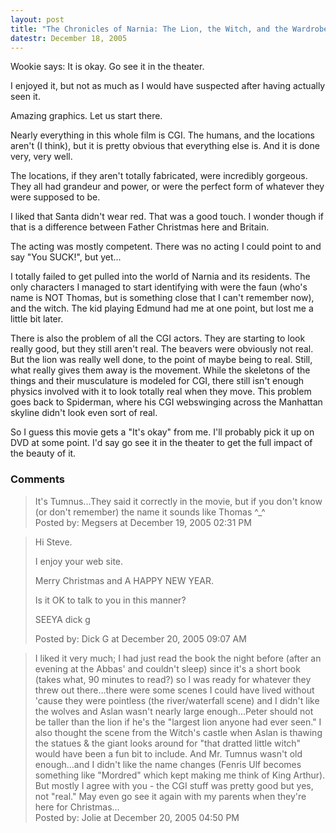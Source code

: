 ```yaml
---
layout: post
title: "The Chronicles of Narnia: The Lion, the Witch, and the Wardrobe"
datestr: December 18, 2005
---
```


Wookie says: It is okay.  Go see it in the theater.

I enjoyed it, but not as much as I would have suspected after having actually seen it.

Amazing graphics.  Let us start there.

Nearly everything in this whole film is CGI.  The humans, and the locations aren't (I think), but it is pretty obvious that everything else is.  And it is done very, very well.

The locations, if they aren't totally fabricated, were incredibly gorgeous.  They all had grandeur and power, or were the perfect form of whatever they were supposed to be.

I liked that Santa didn't wear red.  That was a good touch.  I wonder though if that is a difference between Father Christmas here and Britain.

The acting was mostly competent.  There was no acting I could point to and say "You SUCK!", but yet...

I totally failed to get pulled into the world of Narnia and its residents.  The only characters I managed to start identifying with were the faun (who's name is NOT Thomas, but is something close that I can't remember now), and the witch.  The kid playing Edmund had me at one point, but lost me a little bit later.

There is also the problem of all the CGI actors.  They are starting to look really good, but they still aren't real.  The beavers were obviously not real.  But the lion was really well done, to the point of maybe being to real.  Still, what really gives them away is the movement.  While the skeletons of the things and their musculature is modeled for CGI, there still isn't enough physics involved with it to look totally real when they move.  This problem goes back to Spiderman, where his CGI webswinging across the Manhattan skyline didn't look even sort of real.

So I guess this movie gets a "It's okay" from me.  I'll probably pick it up on DVD at some point.  I'd say go see it in the theater to get the full impact of the beauty of it.

### Comments

<blockquote>
It's Tumnus...They said it correctly in the movie, but if you don't know (or don't remember) the name it sounds like Thomas ^_^
<div class="comment-meta">Posted by: Megsers at December 19, 2005 02:31 PM</div> </blockquote>

<blockquote>
Hi Steve.

I enjoy your web site.

Merry Christmas and A HAPPY NEW YEAR.

Is it OK to talk to you in this manner?

SEEYA dick g
<div class="comment-meta">Posted by: Dick G at December 20, 2005 09:07 AM</div> </blockquote>

<blockquote>
I liked it very much; I had just read the book the night before (after an evening at the Abbas' and couldn't sleep) since it's a short book (takes what, 90 minutes to read?) so I was ready for whatever they threw out there...there were some scenes I could have lived without 'cause they were pointless (the river/waterfall scene) and I didn't like the wolves and Aslan wasn't nearly large enough...Peter should not be taller than the lion if he's the "largest lion anyone had ever seen."  I also thought the scene from the Witch's castle when Aslan is thawing the statues & the giant looks around for "that dratted little witch" would have been a fun bit to include.  And Mr. Tumnus wasn't old enough...and I didn't like the name changes (Fenris Ulf becomes something like "Mordred" which kept making me think of King Arthur).  But mostly I agree with you - the CGI stuff was pretty good but yes, not "real."  May even go see it again with my parents when they're here for Christmas...
<div class="comment-meta">Posted by: Jolie at December 20, 2005 04:50 PM</div> </blockquote>


